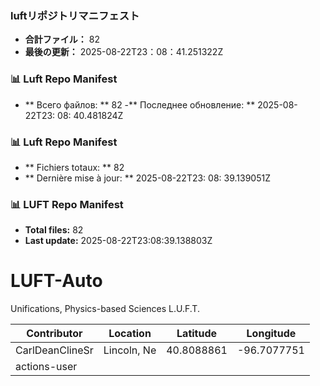 <!-- LUFT_MANIFEST_JA START -->
### luftリポジトリマニフェスト

-  **合計ファイル：** 82
-  **最後の更新：** 2025-08-22T23：08：41.251322Z
<!-- LUFT_MANIFEST_JA END -->

<!-- LUFT_MANIFEST_RU START -->
### 📊 Luft Repo Manifest

- ** Всего файлов: ** 82
-** Последнее обновление: ** 2025-08-22T23: 08: 40.481824Z
<!-- LUFT_MANIFEST_RU END -->

<!-- LUFT_MANIFEST_FR START -->
### 📊 Luft Repo Manifest

- ** Fichiers totaux: ** 82
- ** Dernière mise à jour: ** 2025-08-22T23: 08: 39.139051Z
<!-- LUFT_MANIFEST_FR END -->

<!-- LUFT_MANIFEST_EN START -->
### 📊 LUFT Repo Manifest

- **Total files:** 82
- **Last update:** 2025-08-22T23:08:39.138803Z

<!-- LUFT_MANIFEST_EN END -->

# LUFT-Auto
Unifications, Physics-based Sciences L.U.F.T.

<!-- LUFT_CONTRIBUTOR_MAP START -->
| Contributor | Location | Latitude | Longitude |
|-------------|----------|----------|-----------|
| CarlDeanClineSr | Lincoln, Ne | 40.8088861 | -96.7077751 |
| actions-user |  |  |  |

<!-- LUFT_CONTRIBUTOR_MAP END -->
